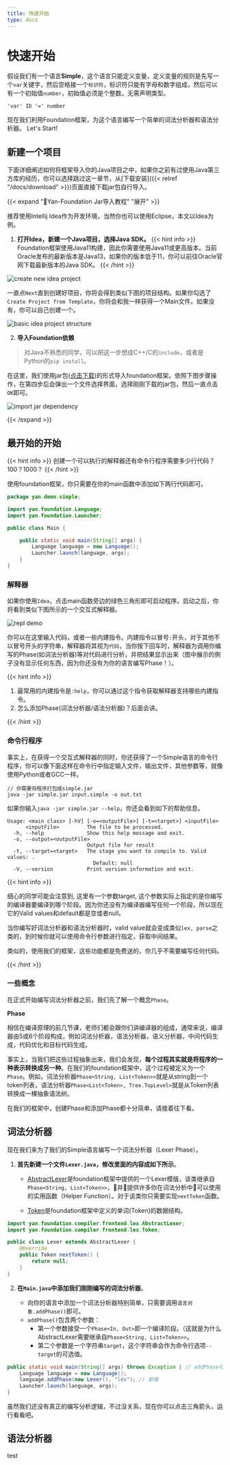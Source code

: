 ```yaml
---
title: 快速开始
type: docs
---
```


# 快速开始

假设我们有一个语言**Simple**，这个语言只能定义变量，定义变量的规则是先写一个`var`关键字，然后空格接一个`标识符`，标识符只能有字母和数字组成，然后可以有一个初始值`number`，初始值必须是个整数。无需声明类型。

```
'var' ID '=' number
```

现在我们利用Foundation框架，为这个语言编写一个简单的词法分析器和语法分析器。 Let's Start!

## 新建一个项目

下面详细阐述如何将框架导入你的Java项目之中，如果你之前有过使用Java第三方库的经历，你可以选择跳过这一章节，从[下载安装]({{< relref "/docs/download" >}})页面直接下载jar包自行导入。

{{< expand "Yan-Foundation Jar导入教程" "展开" >}}

推荐使用Intellij Idea作为开发环境，当然你也可以使用Eclipse，本文以Idea为例。

1. **打开Idea，新建一个Java项目，选择Java SDK。**
{{< hint info >}}
Foundation框架使用Java11构建，因此你需要使用Java11或更高版本。当前Oracle发布的最新版本是Java13，如果你的版本低于11，你可以前往Oracle官网下载最新版本的Java SDK。
{{< /hint >}}

![create new idea project](/img/quick-start/new-project.png)

一直点`Next`直到创建好项目，你将会得到类似下图的项目结构。如果你勾选了`Create Project from Template`，你将会和我一样获得一个Main文件。如果没有，你可以自己创建一个。

![basic idea project structure](/img/quick-start/idea-project-structure.png)

2. **导入Foundation依赖**

> 对Java不熟悉的同学，可以把这一步想成C++/C的`include`，或者是Python的`pip install`。

在这里，我们使用jar包([点击下载]())的形式导入foundation框架。依照下图步骤操作，在第四步后会弹出一个文件选择界面，选择刚刚下载的jar包，然后一直点击`OK`即可。

![import jar dependency](/img/quick-start/import.png)

{{< /expand >}}

## 最开始的开始

{{< hint info >}}
创建一个可以执行的解释器还有命令行程序需要多少行代码？100？1000？
{{< /hint >}}

使用foundation框架，你只需要在你的main函数中添加如下两行代码即可。

```java
package yan.demo.simple;

import yan.foundation.Language;
import yan.foundation.Launcher;

public class Main {

    public static void main(String[] args) {
        Language language = new Language();
        Launcher.launch(language, args);
    }
}
```

### 解释器

如果你使用`Idea`，点击main函数旁边的绿色三角形即可启动程序。启动之后，你将看到类似下图所示的一个交互式解释器。

![repl demo](/img/quick-start/repl-demo.gif)


你可以在这里输入代码，或者一些内建指令。内建指令以冒号`:`开头，对于其他不以冒号开头的字符串，解释器将其视为`代码`，当你按下回车时，解释器为调用你编写的Phase(如词法分析器)等对代码进行分析，并把结果显示出来（图中展示的例子没有显示任何东西，因为你还没有为你的语言编写Phase！）。

{{< hint info >}}

1. 最常用的内建指令是`:help`，你可以通过这个指令获取解释器支持哪些内建指令。
2. 怎么添加Phase(词法分析器/语法分析器)？后面会讲。

{{< /hint >}}

### 命令行程序

事实上，在获得一个交互式解释器的同时，你还获得了一个Simple语言的命令行程序，你可以像下面这样在命令行中指定输入文件，输出文件，其他参数等，就像使用Python或者GCC一样。

```shell
// 你需要将程序打包成simple.jar
java -jar simple.jar input.simple -o out.txt
```

如果你输入`java -jar simple.jar --help`，你还会看到如下的帮助信息。

```shell
Usage: <main class> [-hV] [-o=<outputFile>] [-t=<target>] <inputFile>
      <inputFile>         The file to be processed.
  -h, --help              Show this help message and exit.
  -o, --output=<outputFile>
                          Output file for result
  -t, --target=<target>   The stage you want to compile to. Valid values: .
                            Default: null
  -V, --version           Print version information and exit.
```

{{< hint info >}}

细心的同学可能会注意到, 这里有一个参数target, 这个参数实际上指定的是你编写的编译器要编译到哪个阶段。因为你还没有为编译器编写任何一个阶段，所以现在它的Valid values和default都是空或者null。

当你编写好词法分析器和语法分析器时，valid value就会变成类似`lex, parse`之类的，到时候你就可以使用命令行参数进行指定，获取中间结果。

类似的，使用我们的框架，这些功能都是免费送的，你几乎不需要编写任何代码。

{{< /hint >}}

### 一些概念

在正式开始编写词法分析器之前，我们先了解一个概念`Phase`。

**Phase**

相信在编译原理的前几节课，老师们都会跟你们讲编译器的组成，通常来说，编译器由5或6个阶段构成，例如词法分析器，语法分析器，语义分析器，中间代码生成，代码优化和目标代码生成。

事实上，当我们把这些过程抽象出来，我们会发现，**每个过程其实就是将程序的一种表示转换成另一种**。在我们的foundation框架中，这个过程被定义为一个`Phase`。例如，词法分析器`Phase<String, List<Token>>`就是从string到一个token列表，语法分析器`Phase<List<Token>, Tree.TopLevel>`就是从Token列表转换成一棵抽象语法树。

在我们的框架中，创建Phase和添加Phase都十分简单，请接着往下看。

## 词法分析器

现在我们来为了我们的Simple语言编写一个词法分析器（Lexer Phase）。

1. **首先新建一个文件`Lexer.java`，修改里面的内容成如下所示**。
    - [AbstractLexer]()是foundation框架中提供的一个Lexer模版，该类继承自`Phase<String, List<Token>>`，并提供许多你在词法分析中可以使用的实用函数（Helper Function）。对于该类你只需要实现`nextToken`函数。

    - [Token]()是foundation框架中定义的单词(Token)的数据结构。

```java
import yan.foundation.compiler.frontend.lex.AbstractLexer;
import yan.foundation.compiler.frontend.lex.Token;

public class Lexer extends AbstractLexer {
    @Override
    public Token nextToken() {
        return null;
    }
}
```

2. **在`Main.java`中添加我们刚刚编写的词法分析器**。

    - 向你的语言中添加一个词法分析器特别简单，只需要调用`语言对象.addPhase()`即可。
    - `addPhase()`包含两个参数：
        - 第一个参数接受一个`Phase<In, Out>`即一个编译阶段。（这就是为什么AbstractLexer需要继承自`Phase<String, List<Token>>`。
        - 第二个参数是一个字符串`target`，这个字符串会作为命令行选项`--target`的可选值。

```java
public static void main(String[] args) throws Exception { // addPhase可能会抛出异常
    Language language = new Language();
    language.addPhase(new Lexer(), "lex"); // 新增
    Launcher.launch(language, args);
}
```

虽然我们还没有真正的编写分析逻辑，不过没关系，现在你可以点击三角箭头，运行看看吧。

## 语法分析器

test